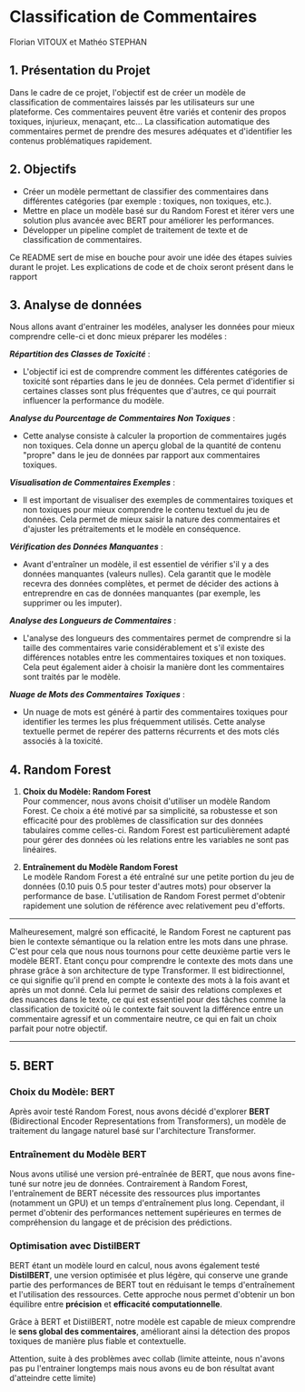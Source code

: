 # Classification de Commentaires
Florian VITOUX et Mathéo STEPHAN

## 1. Présentation du Projet

Dans le cadre de ce projet, l'objectif est de créer un modèle de classification de commentaires laissés par les utilisateurs sur une plateforme. Ces commentaires peuvent être variés et contenir des propos toxiques, injurieux, menaçant, etc...
La classification automatique des commentaires permet de prendre des mesures adéquates et d'identifier les contenus problématiques rapidement.

## 2. Objectifs

- Créer un modèle permettant de classifier des commentaires dans différentes catégories (par exemple : toxiques, non toxiques, etc.).
- Mettre en place un modèle basé sur du Random Forest et itérer vers une solution plus avancée avec BERT pour améliorer les performances.
- Développer un pipeline complet de traitement de texte et de classification de commentaires.

Ce README sert de mise en bouche pour avoir une idée des étapes suivies durant le projet. Les explications de code et de choix seront présent dans le rapport
## 3. Analyse de données
   Nous allons avant d'entrainer les modéles, analyser les données pour mieux comprendre celle-ci et donc mieux préparer les modéles :
   
***Répartition des Classes de Toxicité*** :
   - L'objectif ici est de comprendre comment les différentes catégories de toxicité sont réparties dans le jeu de données. Cela permet d'identifier si certaines classes sont plus fréquentes que d'autres, ce qui pourrait influencer la performance du modèle.

***Analyse du Pourcentage de Commentaires Non Toxiques*** :
   - Cette analyse consiste à calculer la proportion de commentaires jugés non toxiques. Cela donne un aperçu global de la quantité de contenu "propre" dans le jeu de données par rapport aux commentaires toxiques.

***Visualisation de Commentaires Exemples*** :
   - Il est important de visualiser des exemples de commentaires toxiques et non toxiques pour mieux comprendre le contenu textuel du jeu de données. Cela permet de mieux saisir la nature des commentaires et d'ajuster les prétraitements et le modèle en conséquence.

***Vérification des Données Manquantes*** :
   - Avant d'entraîner un modèle, il est essentiel de vérifier s'il y a des données manquantes (valeurs nulles). Cela garantit que le modèle recevra des données complètes, et permet de décider des actions à entreprendre en cas de données manquantes (par exemple, les supprimer ou les imputer).

***Analyse des Longueurs de Commentaires*** :
   - L'analyse des longueurs des commentaires permet de comprendre si la taille des commentaires varie considérablement et s'il existe des différences notables entre les commentaires toxiques et non toxiques. Cela peut également aider à choisir la manière dont les commentaires sont traités par le modèle.

***Nuage de Mots des Commentaires Toxiques*** :
   - Un nuage de mots est généré à partir des commentaires toxiques pour identifier les termes les plus fréquemment utilisés. Cette analyse textuelle permet de repérer des patterns récurrents et des mots clés associés à la toxicité.

## 4. Random Forest

1. **Choix du Modèle: Random Forest**  
   Pour commencer, nous avons choisit d'utiliser un modèle Random Forest. Ce choix a été motivé par sa simplicité, sa robustesse et son efficacité pour des problèmes de classification sur des données tabulaires comme celles-ci. Random Forest est particulièrement adapté pour gérer des données où les relations entre les variables ne sont pas linéaires.

3. **Entraînement du Modèle Random Forest**  
   Le modèle Random Forest a été entraîné sur une petite portion du jeu de données (0.10 puis 0.5 pour tester d'autres mots) pour observer la performance de base. L'utilisation de Random Forest permet d'obtenir rapidement une solution de référence avec relativement peu d'efforts.

----

   Malheuresement, malgré son efficacité, le Random Forest ne capturent pas bien le contexte sémantique ou la relation entre les mots dans une phrase. C'est pour cela que nous nous tournons pour cette deuxième partie vers le modèle BERT.
   Etant conçu pour comprendre le contexte des mots dans une phrase grâce à son architecture de type Transformer. Il est bidirectionnel, ce qui signifie qu'il prend en compte le contexte des mots à la fois avant et après un mot donné. Cela lui permet de saisir des relations complexes et des nuances dans le texte, ce qui est essentiel pour des tâches comme la classification de toxicité où le contexte fait souvent la différence entre un commentaire agressif et un commentaire neutre, ce qui en fait un choix parfait pour notre objectif.

----

## 5. BERT

### Choix du Modèle: BERT  
Après avoir testé Random Forest, nous avons décidé d'explorer **BERT** (Bidirectional Encoder Representations from Transformers), un modèle de traitement du langage naturel basé sur l'architecture Transformer.

### Entraînement du Modèle BERT  
Nous avons utilisé une version pré-entraînée de BERT, que nous avons fine-tuné sur notre jeu de données. Contrairement à Random Forest, l'entraînement de BERT nécessite des ressources plus importantes (notamment un GPU) et un temps d'entraînement plus long. Cependant, il permet d'obtenir des performances nettement supérieures en termes de compréhension du langage et de précision des prédictions.  

### Optimisation avec DistilBERT  
BERT étant un modèle lourd en calcul, nous avons également testé **DistilBERT**, une version optimisée et plus légère, qui conserve une grande partie des performances de BERT tout en réduisant le temps d'entraînement et l'utilisation des ressources. Cette approche nous permet d'obtenir un bon équilibre entre **précision** et **efficacité computationnelle**.  

Grâce à BERT et DistilBERT, notre modèle est capable de mieux comprendre le **sens global des commentaires**, améliorant ainsi la détection des propos toxiques de manière plus fiable et contextuelle.

Attention, suite à des problèmes avec collab (limite atteinte, nous n'avons pas pu l'entrainer longtemps mais nous avons eu de bon résultat avant d'atteindre cette limite)

